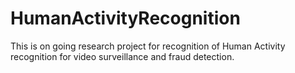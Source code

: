 # HumanActivityRecognition
This is on going research project for recognition of Human Activity recognition for video surveillance and fraud detection.

